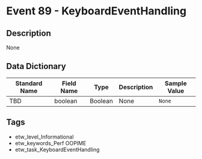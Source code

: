# Event 89 - KeyboardEventHandling

## Description
None

## Data Dictionary
|Standard Name|Field Name|Type|Description|Sample Value|
|---|---|---|---|---|
|TBD|boolean|Boolean|None|`None`|

## Tags
* etw_level_Informational
* etw_keywords_Perf OOPIME
* etw_task_KeyboardEventHandling